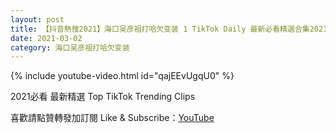 ```yaml
---
layout: post
title: 【抖音熱搜2021】海口吴彦祖打哈欠变装 1 TikTok Daily 最新必看精選合集2021 03 02
date: 2021-03-02
category: 海口吴彦祖打哈欠变装
---
```


{% include youtube-video.html id="qajEEvUgqU0" %}

2021必看 最新精選 Top TikTok Trending Clips

喜歡請點贊轉發加訂閱 Like & Subscribe：[YouTube](https://www.youtube.com/channel/UCAoR7VcanIPd04uEq_GIylA/videos)

